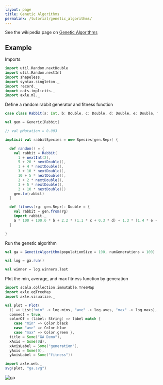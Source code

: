 ```yaml
---
layout: page
title: Genetic Algorithms
permalink: /tutorial/genetic_algorithms/
---
```


See the wikipedia page on [Genetic Algorithms](https://en.wikipedia.org/wiki/Genetic_algorithm)

## Example

Imports

```scala mdoc:silent
import util.Random.nextDouble
import util.Random.nextInt
import shapeless._
import syntax.singleton._
import record._
import cats.implicits._
import axle.ml._
```

Define a random rabbit generator and fitness function

```scala mdoc
case class Rabbit(a: Int, b: Double, c: Double, d: Double, e: Double, f: Double, g: Double, h: Double)

val gen = Generic[Rabbit]

// val pMutation = 0.003

implicit val rabbitSpecies = new Species[gen.Repr] {

  def random() = {
    val rabbit = Rabbit(
      1 + nextInt(2),
      5 + 20 * nextDouble(),
      1 + 4 * nextDouble(),
      3 + 10 * nextDouble(),
      10 + 5 * nextDouble(),
      2 + 2 * nextDouble(),
      3 + 5 * nextDouble(),
      2 + 10 * nextDouble())
    gen.to(rabbit)
  }

  def fitness(rg: gen.Repr): Double = {
    val rabbit = gen.from(rg)
    import rabbit._
    a * 100 + 100.0 * b + 2.2 * (1.1 * c + 0.3 * d) + 1.3 * (1.4 * e - 3.1 * f + 1.3 * g) - 1.4 * h
  }

}
```

Run the genetic algorithm

```scala mdoc
val ga = GeneticAlgorithm(populationSize = 100, numGenerations = 100)

val log = ga.run()

val winner = log.winners.last
```

Plot the min, average, and max fitness function by generation

```scala mdoc
import scala.collection.immutable.TreeMap
import axle.eqTreeMap
import axle.visualize._

val plot = Plot(
  () => List("min" -> log.mins, "ave" -> log.aves, "max" -> log.maxs),
  connect = true,
  colorOf = (label: String) => label match {
    case "min" => Color.black
    case "ave" => Color.blue
    case "max" => Color.green },
  title = Some("GA Demo"),
  xAxis = Some(0d),
  xAxisLabel = Some("generation"),
  yAxis = Some(0),
  yAxisLabel = Some("fitness"))

import axle.web._
svg(plot, "ga.svg")
```

![ga](/tutorial/images/ga.svg)
